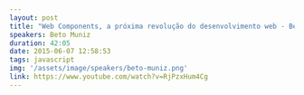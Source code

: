 ```yaml
---
layout: post
title: "Web Components, a próxima revolução do desenvolvimento web - Beto Muniz"
speakers: Beto Muniz
duration: 42:05
date: 2015-06-07 12:58:53
tags: javascript
img: '/assets/image/speakers/beto-muniz.png'
link: https://www.youtube.com/watch?v=RjPzxHum4Cg
---
```

